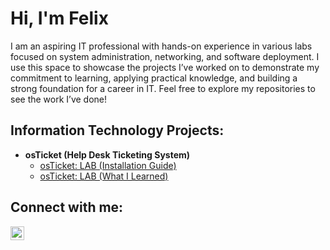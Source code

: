 <h1>Hi, I'm Felix </h1>
<p>
  I am an aspiring IT professional with hands-on experience in various labs focused on system administration, networking, and software deployment. I use this space to showcase the projects I’ve worked on to demonstrate my commitment to learning, applying practical knowledge, and building a strong foundation for a career in IT. Feel free to explore my repositories to see the work I’ve done!
</p>
<h2> Information Technology Projects:</h2>

- <b>osTicket (Help Desk Ticketing System)</b>
  - [osTicket: LAB (Installation Guide)](https://github.com/FelixKwan-Labs/osTicket-LAB)
  - [osTicket: LAB (What I Learned)](https://github.com/FelixKwan-Labs/osTicket-Simulation-)

<h2> Connect with me:</h2>

[<img align="left" alt="Josh | LinkedIn" width="22px" src="https://cdn.jsdelivr.net/npm/simple-icons@v3/icons/linkedin.svg" />][linkedin]

[linkedin]: https://www.linkedin.com/in/felixkwan26/
